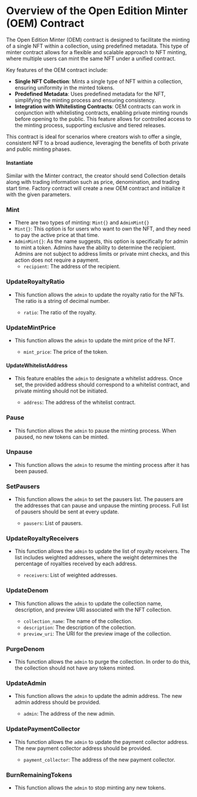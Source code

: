# Overview of the Open Edition Minter (OEM) Contract

The Open Edition Minter (OEM) contract is designed to facilitate the minting of a single NFT within a collection, using predefined metadata. This type of minter contract allows for a flexible and scalable approach to NFT minting, where multiple users can mint the same NFT under a unified contract.

Key features of the OEM contract include:

- **Single NFT Collection**: Mints a single type of NFT within a collection, ensuring uniformity in the minted tokens.
- **Predefined Metadata**: Uses predefined metadata for the NFT, simplifying the minting process and ensuring consistency.
- **Integration with Whitelisting Contracts**: OEM contracts can work in conjunction with whitelisting contracts, enabling private minting rounds before opening to the public. This feature allows for controlled access to the minting process, supporting exclusive and tiered releases.

This contract is ideal for scenarios where creators wish to offer a single, consistent NFT to a broad audience, leveraging the benefits of both private and public minting phases.

#### Instantiate

Similar with the Minter contract, the creator should send Collection details along with trading information such as price, denomination, and trading start time. Factory contract will create a new OEM contract and initialize it with the given parameters.

### Mint

- There are two types of minting: `Mint{}` and `AdminMint{}`
- `Mint{}`: This option is for users who want to own the NFT, and they need to pay the active price at that time.
- `AdminMint{}`: As the name suggests, this option is specifically for admin to mint a token. Admins have the ability to determine the recipient. Admins are not subject to address limits or private mint checks, and this action does not require a payment.
    - `recipient`: The address of the recipient.

### UpdateRoyaltyRatio

- This function allows the `admin` to update the royalty ratio for the NFTs. The ratio is a string of decimal number.

    - `ratio`: The ratio of the royalty.

### UpdateMintPrice

- This function allows the `admin` to update the mint price of the NFT.

    - `mint_price`: The price of the token.

#### UpdateWhitelistAddress
- This feature enables the `admin` to designate a whitelist address. Once set, the provided address should correspond to a whitelist contract, and private minting should not be initiated.

    - `address`: The address of the whitelist contract.

### Pause

- This function allows the `admin` to pause the minting process. When paused, no new tokens can be minted.

### Unpause

- This function allows the `admin` to resume the minting process after it has been paused.

### SetPausers

- This function allows the `admin` to set the pausers list. The pausers are the addresses that can pause and unpause the minting process. Full list of pausers should be sent at every update.

    - `pausers`: List of pausers.

### UpdateRoyaltyReceivers


- This function allows the `admin` to update the list of royalty receivers. The list includes weighted addresses, where the weight determines the percentage of royalties received by each address.

    - `receivers`: List of weighted addresses.

### UpdateDenom

- This function allows the `admin` to update the collection name, description, and preview URI associated with the NFT collection.

    - `collection_name`: The name of the collection.
    - `description`: The description of the collection.
    - `preview_uri`: The URI for the preview image of the collection.

### PurgeDenom

- This function allows the `admin` to purge the collection. In order to do this, the collection should not have any tokens minted.

### UpdateAdmin

- This function allows the `admin` to update the admin address. The new admin address should be provided.

    - `admin`: The address of the new admin.

### UpdatePaymentCollector

- This function allows the `admin` to update the payment collector address. The new payment collector address should be provided.

    - `payment_collector`: The address of the new payment collector.

### BurnRemainingTokens

- This function allows the `admin` to stop minting any new tokens.